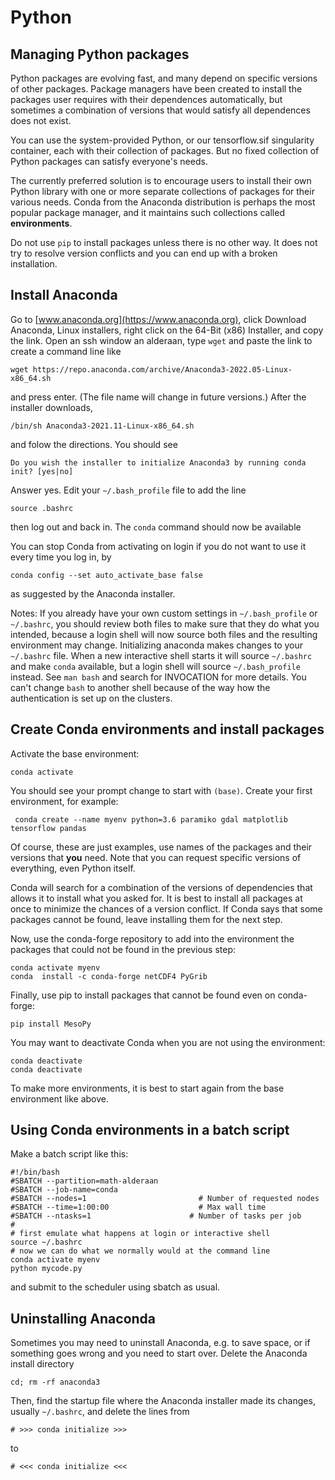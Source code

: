 # Python

## Managing Python packages
Python packages are evolving fast, and many depend on specific versions of other packages. Package managers have been created to 
install the packages user requires with their dependences automatically, but sometimes a combination of versions that would 
satisfy all dependences does not exist. 

You can use the system-provided Python, or our tensorflow.sif singularity container, each with their collection
 of packages. But no fixed collection of Python packages can satisfy everyone's needs.

The currently preferred solution is to encourage users to install their own Python
library with one or more separate collections of packages for their various needs. Conda from the 
Anaconda distribution is perhaps the most popular package manager, and it maintains such collections called **environments**.

Do not use `pip` to install packages unless there is no other way. It does not try to resolve version conflicts and you 
can end up with a broken installation. 
 

## Install Anaconda
Go to [www.anaconda.org](https://www.anaconda.org), click Download Anaconda, Linux installers,
 right click on the 64-Bit (x86) Installer, and copy the link.
Open an ssh window an alderaan, type `wget` and paste the link to create a command line like

    wget https://repo.anaconda.com/archive/Anaconda3-2022.05-Linux-x86_64.sh
    
and press enter. (The file name will change in future versions.) After the installer downloads,

    /bin/sh Anaconda3-2021.11-Linux-x86_64.sh
    
and folow the directions. You should see 
    
    Do you wish the installer to initialize Anaconda3 by running conda init? [yes|no]
    
Answer yes.  Edit your `~/.bash_profile` file to add the line  

    source .bashrc
    
then log out and back in. The `conda` command should now be available
 
You can stop Conda from activating on login if you do not want to use it every time you log in, by

    conda config --set auto_activate_base false

as suggested by the Anaconda installer. 

Notes: If you already have your own custom settings
in `~/.bash_profile` or `~/.bashrc`, you should review both files to make sure that they do what you intended, 
because a login shell will now source both files and the resulting environment may change. 
Initializing anaconda makes changes to your `~/.bashrc` file. 
When a new interactive shell starts it will source `~/.bashrc` and make `conda` available, 
but a login shell will source `~/.bash_profile` instead. See
`man bash` and search for INVOCATION for more details. 
You can't change `bash` to another shell because of the way how the authentication is set up on the clusters.

## Create Conda environments and install packages

Activate the base environment:
    
    conda activate
    
You should see your prompt change to start with `(base)`. Create your first environment, for example:
    
     conda create --name myenv python=3.6 paramiko gdal matplotlib tensorflow pandas

Of course, these are just examples,  use names of the packages and their versions that **you** need. Note that you can request specific versions of everything, even Python itself.

 Conda will search for a combination of the versions of dependencies that allows it
to install what you asked for. It is best to install all packages at once to minimize the chances of a version conflict. If Conda says that some packages cannot be found, leave installing them for the next step. 

Now, use the conda-forge repository to add into the environment the packages that could not be found in the previous step:

    conda activate myenv
    conda  install -c conda-forge netCDF4 PyGrib
    
Finally, use pip to install packages that cannot be found even on conda-forge:

    pip install MesoPy

You may want to deactivate Conda when you are not using the environment:

    conda deactivate
    conda deactivate
    
To make more environments, it is best to start again from the base environment like above.
    
## Using Conda environments in a batch script

Make a batch script like this:

    #!/bin/bash
    #SBATCH --partition=math-alderaan
    #SBATCH --job-name=conda
    #SBATCH --nodes=1                         # Number of requested nodes
    #SBATCH --time=1:00:00                    # Max wall time
    #SBATCH --ntasks=1                      # Number of tasks per job
    #
    # first emulate what happens at login or interactive shell
    source ~/.bashrc
    # now we can do what we normally would at the command line
    conda activate myenv
    python mycode.py
    
and submit to the scheduler using sbatch as usual.

## Uninstalling Anaconda

Sometimes you may need to uninstall Anaconda, e.g. to save space, or if something goes wrong and you need to start over.
Delete the Anaconda install directory

    cd; rm -rf anaconda3
    
Then, find the startup file where the Anaconda installer made its changes, usually `~/.bashrc`, and delete the lines from

    # >>> conda initialize >>>
    
to 

    # <<< conda initialize <<<
    


    
    
